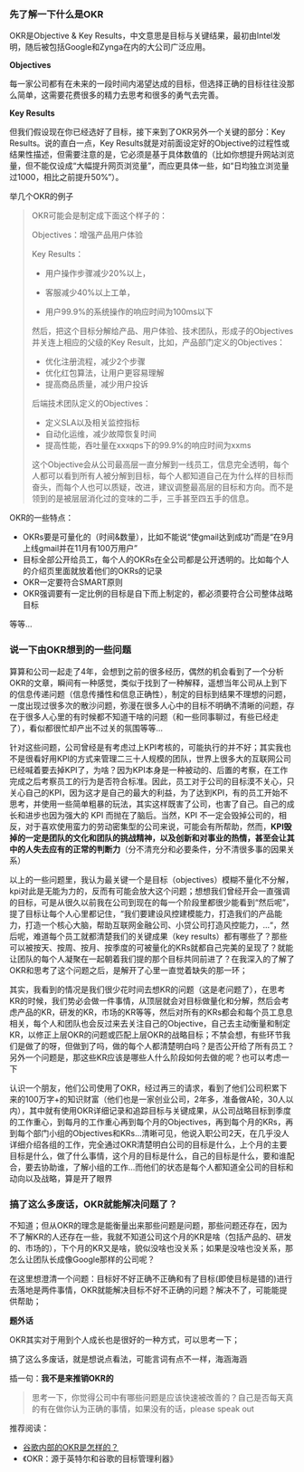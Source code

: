 ### 先了解一下什么是OKR

OKR是Objective & Key Results，中文意思是目标与关键结果，最初由Intel发明，随后被包括Google和Zynga在内的大公司广泛应用。

**Objectives**

每一家公司都有在未来的一段时间内渴望达成的目标，但选择正确的目标往往没那么简单，这需要花费很多的精力去思考和很多的勇气去完善。

**Key Results**

但我们假设现在你已经选好了目标，接下来到了OKR另外一个关键的部分：Key Results。说的直白一点，Key Results就是对前面设定好的Objective的过程性或结果性描述，但需要注意的是，它必须是基于具体数值的（比如你想提升网站浏览量，但不能仅设成“大幅提升网页浏览量”，而应更具体一些，如“日均独立浏览量过1000，相比之前提升50%”）。

举几个OKR的例子

> OKR可能会是制定成下面这个样子的：
>
> Objectives：增强产品用户体验
>
> Key Results：
>
> * 用户操作步骤减少20%以上，
>
> * 客服减少40%以上工单，
>
> * 用户99.9%的系统操作的响应时间为100ms以下
>
> 然后，把这个目标分解给产品、用户体验、技术团队，形成子的Objectives并关连上相应的父级的Key Result，比如，产品部门定义的Objectives：
>
> * 优化注册流程，减少2个步骤
> * 优化红包算法，让用户更容易理解
> * 提高商品质量，减少用户投诉
>
> 后端技术团队定义的Objectives：
>
> * 定义SLA以及相关监控指标
> * 自动化运维，减少故障恢复时间
> * 提高性能，吞吐量在xxxqps下的99.9%的响应时间为xxms
>
> 这个Objective会从公司最高层一直分解到一线员工，信息完全透明，每个人都可以看到所有人被分解到目标，每个人都知道自己在为什么样的目标而奋头，而每个人也可以质疑，改进，建议调整最高层的目标和方向。而不是领到的是被层层消化过的变味的二手，三手甚至四五手的信息。

OKR的一些特点：

* OKRs要是可量化的（时间&数量），比如不能说“使gmail达到成功”而是“在9月上线gmail并在11月有100万用户”
* 目标全部公开给员工，每个人的OKRs在全公司都是公开透明的。比如每个人的介绍页里面就放着他们的OKRs的记录
* OKR一定要符合SMART原则
* OKR强调要有一定比例的目标是自下而上制定的，都必须要符合公司整体战略目标

等等...

### 说一下由OKR想到的一些问题

算算和公司一起走了4年，会想到之前的很多经历，偶然的机会看到了一个分析OKR的文章，瞬间有一种感觉，类似于找到了一种解释，遥想当年公司从上到下的信息传递问题（信息传播性和信息正确性），制定的目标到结果不理想的问题，一度出现过很多次的散沙问题，弥漫在很多人心中的目标不明确不清晰的问题，存在于很多人心里的有时候都不知道干啥的问题（和一些同事聊过，有些已经走了），看似都很忙却产出不过关的氛围等等...

针对这些问题，公司曾经是有考虑过上KPI考核的，可能执行的并不好；其实我也不是很看好用KPI的方式来管理二三十人规模的团队，世界上很多大的互联网公司已经喊着要去掉KPI了，为啥？因为KPI本身是一种被动的、后置的考察，在工作完成之后考察员工的行为是否符合标准。因此，员工对于公司的目标漠不关心，只关心自己的KPI，因为这才是自己的最大的利益，为了达到KPI，有的员工开始不思考，并使用一些简单粗暴的玩法，其实这样既害了公司，也害了自己。自己的成长和进步也因为强大的 KPI 而抛在了脑后。当然，KPI 不一定会毁掉公司的，相反，对于喜欢使用蛮力的劳动密集型的公司来说，可能会有所帮助，然而，**KPI毁掉的一定是团队的文化和团队的挑战精神，以及创新和对事业的热情，甚至会让其中的人失去应有的正常的判断力**（分不清充分和必要条件，分不清很多事的因果关系）

以上的一些问题里，我认为最关键一个是目标（objectives）模糊不量化不分解，kpi对此是无能为力的，反而有可能会放大这个问题；想想我们曾经开会一直强调的目标，可是从很久以前我在公司到现在的每一个阶段里都很少能看到“然后呢”，提了目标让每个人心里都记住，“我们要建设风控建模能力，打造我们的产品能力，打造一个核心大脑，帮助互联网金融公司、小贷公司打造风控能力，...“，然后呢，难道每个员工就都清楚我们的关键成果（key results）都有哪些了？那些可以被按天、按周、按月、按季度的可被量化的KRs就都自己完美的呈现了？就能让团队的每个人凝聚在一起朝着我们提的那个目标共同前进了？在我深入的了解了OKR和思考了这个问题之后，是解开了心里一直觉着缺失的那一环；

其实，我看到的情况是我们很少花时间去想KR的问题（这是老问题了），在思考KR的时候，我们势必会做一件事情，从顶层就会对目标做量化和分解，然后会考虑产品的KR，研发的KR，市场的KR等等，然后对所有的KRs都会和每个员工息息相关，每个人和团队也会反过来去关注自己的Objective，自己去主动衡量和制定KR，以修正上层OKR的问题或匹配上层OKR的战略目标；不禁会想，有些环节我们是做了的呀，但做到了吗，做的每个人都清楚明白吗？是否公开给了所有员工？另外一个问题是，那这些KR应该是哪些人什么阶段如何去做的呢？也可以考虑一下

认识一个朋友，他们公司使用了OKR，经过再三的请求，看到了他们公司积累下来的100万字+的知识财富（他们也是一家创业公司，2年多，准备做A轮，30人以内），其中就有使用OKR详细记录和追踪目标与关键成果，从公司战略目标到季度的工作重心，到每月的工作重心再到每个月的Objectives，再到每个月的KRs，再到每个部门小组的Objectives和KRs...清晰可见，他说入职公司2天，在几乎没人详细介绍各组的工作，完全通过OKR清楚明白公司的目标是什么，上个月的主要目标是什么，做了什么事情，这个月的目标是什么，自己的目标是什么，要和谁配合，要去协助谁，了解小组的工作...而他们的状态是每个人都知道全公司的目标和动向以及战略，算是开了眼界

### 搞了这么多废话，OKR就能解决问题了？

不知道；但从OKR的理念是能衡量出来那些问题是问题，那些问题还存在，因为不了解KR的人还存在一些，我就不知道公司这个月的KR是啥（包括产品的、研发的、市场的），下个月的KR又是啥，貌似没啥也没关系；如果是没啥也没关系，那怎么让团队长成像Google那样的公司呢？

在这里想澄清一个问题：目标好不好正确不正确和有了目标\(即使目标是错的\)进行去落地是两件事情，OKR就能解决目标不好不正确的问题？解决不了，可能能提供帮助；

**题外话**

OKR其实对于用到个人成长也是很好的一种方式，可以思考一下；

搞了这么多废话，就是想说点看法，可能言词有点不一样，海涵海涵

插一句：**我不是来推销OKR的**

> 思考一下，你觉得公司中有哪些问题是应该快速被改善的？自己是否每天真的有在做你认为正确的事情，如果没有的话，please speak out

推荐阅读：

* [谷歌内部的OKR是怎样的？](https://www.zhihu.com/question/22471467)
* 《OKR：源于英特尔和谷歌的目标管理利器》



